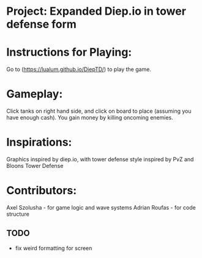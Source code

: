 # Project: Expanded Diep.io in tower defense form

# Instructions for Playing:
Go to (https://lualum.github.io/DiepTD/) to play the game.

# Gameplay:
Click tanks on right hand side, and click on board to place (assuming you have enough cash). You gain money by killing oncoming enemies.

# Inspirations:
Graphics inspired by diep.io, with tower defense style inspired by PvZ and Bloons Tower Defense

# Contributors:
Axel Szolusha - for game logic and wave systems
Adrian Roufas - for code structure

## TODO
- fix weird formatting for screen
